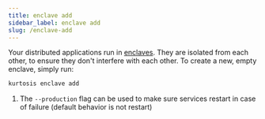 ```yaml
---
title: enclave add
sidebar_label: enclave add
slug: /enclave-add
---
```


Your distributed applications run in [enclaves][enclaves-reference]. They are isolated from each other, to ensure they don't interfere with each other. To create a new, empty enclave, simply run:

```bash
kurtosis enclave add
```

1. The `--production` flag can be used to make sure services restart in case of failure (default behavior is not restart)

<!-------------------- ONLY LINKS BELOW THIS POINT ----------------------->
[enclaves-reference]: ../concepts-reference/enclaves.md
